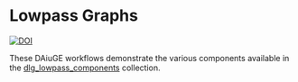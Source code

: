 # Lowpass Graphs

[![DOI](https://zenodo.org/badge/494347803.svg)](https://zenodo.org/badge/latestdoi/494347803)

These DAiuGE workflows demonstrate the various components available in the [dlg_lowpass_components](https://github.com/pritchardn/dlg_lowpass_components/) collection.
